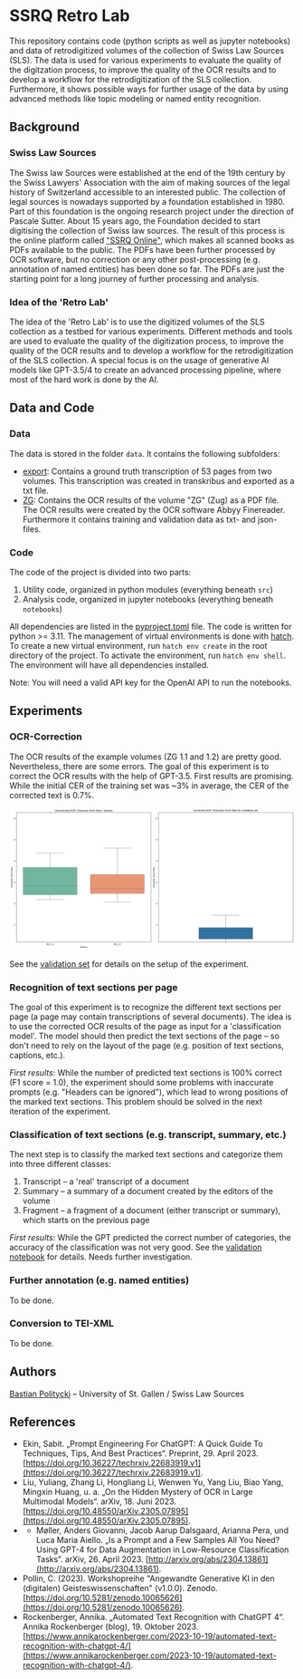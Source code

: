 # SSRQ Retro Lab

This repository contains code (python scripts as well as jupyter notebooks) and data of retrodigitized volumes of the collection of Swiss Law Sources (SLS). The data is used for various experiments to evaluate the quality of the digitzation process, to improve the quality of the OCR results and to develop a workflow for the retrodigitization of the SLS collection. Furthermore, it shows possible ways for further usage of the data by using advanced methods like topic modeling or named entity recognition.

## Background

### Swiss Law Sources

The Swiss law Sources were established at the end of the 19th century by the Swiss Lawyers' Association with the aim of making sources of the legal history of Switzerland accessible to an interested public. The collection of legal sources is nowadays supported by a foundation established in 1980. Part of this foundation is the ongoing research project under the direction of Pascale Sutter. About 15 years ago, the Foundation decided to start digitising the collection of Swiss law sources. The result of this process is the online platform called ["SSRQ Online"](https://www.ssrq-sds-fds.ch/online/cantons.html), which makes all scanned books as PDFs available to the public. The PDFs have been further processed by OCR software, but no correction or any other post-processing (e.g. annotation of named entities) has been done so far. The PDFs are just the starting point for a long journey of further processing and analysis.

### Idea of the 'Retro Lab'

The idea of the 'Retro Lab' is to use the digitized volumes of the SLS collection as a testbed for various experiments. Different methods and tools are used to evaluate the quality of the digitization process, to improve the quality of the OCR results and to develop a workflow for the retrodigitization of the SLS collection. A special focus is on the usage of generative AI models like GPT-3.5/4 to create an advanced processing pipeline, where most of the hard work is done by the AI.

## Data and Code

### Data

The data is stored in the folder `data`. It contains the following subfolders:

- [export](./data/export): Contains a ground truth transcription of 53 pages from two volumes. This transcription was created in transkribus and exported as a txt file.
- [ZG](./data/ZG): Contains the OCR results of the volume "ZG" (Zug) as a PDF file. The OCR results were created by the OCR software Abbyy Finereader. Furthermore it contains training and validation data as txt- and json-files.

### Code

The code of the project is divided into two parts:

1. Utility code, organized in python modules (everything beneath `src`)
2. Analysis code, organized in jupyter notebooks (everything beneath `notebooks`)

All dependencies are listed in the [pyproject.toml](./pyproject.toml) file. The code is written for python >= 3.11. The management of virtual environments is done with [hatch](https://github.com/pypa/hatch). To create a new virtual environment, run `hatch env create` in the root directory of the project. To activate the environment, run `hatch env shell`. The environment will have all dependencies installed.

Note: You will need a valid API key for the OpenAI API to run the notebooks.

## Experiments

### OCR-Correction

The OCR results of the example volumes (ZG 1.1 and 1.2) are pretty good. Nevertheless, there are some errors. The goal of this experiment is to correct the OCR results with the help of GPT-3.5. First results are promising. While the initial CER of the training set was ~3% in average, the CER of the corrected text is 0.7%.

![CER of the training set](./static/openai_ocr_validation_v1.png)

See the [validation set](./data/ZG/openai_ocr_validation.jsonl) for details on the setup of the experiment.

### Recognition of text sections per page

The goal of this experiment is to recognize the different text sections per page (a page may contain transcriptions of several documents). The idea is to use the corrected OCR results of the page as input for a 'classification model'. The model should then predict the text sections of the page – so don't need to rely on the layout of the page (e.g. position of text sections, captions, etc.).

*First results*: While the number of predicted text sections is 100% correct (F1 score = 1.0), the experiment should some problems with inaccurate prompts (e.g. "Headers can be ignored"), which lead to wrong positions of the marked text sections. This problem should be solved in the next iteration of the experiment.

### Classification of text sections (e.g. transcript, summary, etc.)

The next step is to classify the marked text sections and categorize them into three different classes:

1. Transcript – a 'real' transcript of a document
2. Summary – a summary of a document created by the editors of the volume
3. Fragment – a fragment of a document (either transcript or summary), which starts on the previous page

*First results*: While the GPT predicted the correct number of categories, the accuracy of the classification was not very good. See the [validation notebook](./notebooks/validate_finetuned_openai_model.ipynb) for details. Needs further investigation.

### Further annotation (e.g. named entities)

To be done.

### Conversion to TEI-XML

To be done.

## Authors

[Bastian Politycki](https://github.com/Bpolitycki) – University of St. Gallen / Swiss Law Sources

## References

- Ekin, Sabit. „Prompt Engineering For ChatGPT: A Quick Guide To Techniques, Tips, And Best Practices“. Preprint, 29. April 2023. [https://doi.org/10.36227/techrxiv.22683919.v1](https://doi.org/10.36227/techrxiv.22683919.v1).
- Liu, Yuliang, Zhang Li, Hongliang Li, Wenwen Yu, Yang Liu, Biao Yang, Mingxin Huang, u. a. „On the Hidden Mystery of OCR in Large Multimodal Models“. arXiv, 18. Juni 2023. [https://doi.org/10.48550/arXiv.2305.07895](https://doi.org/10.48550/arXiv.2305.07895).
- - Møller, Anders Giovanni, Jacob Aarup Dalsgaard, Arianna Pera, und Luca Maria Aiello. „Is a Prompt and a Few Samples All You Need? Using GPT-4 for Data Augmentation in Low-Resource Classification Tasks“. arXiv, 26. April 2023. [http://arxiv.org/abs/2304.13861](http://arxiv.org/abs/2304.13861).
- Pollin, C. (2023). Workshopreihe "Angewandte Generative KI in den (digitalen) Geisteswissenschaften" (v1.0.0). Zenodo. [https://doi.org/10.5281/zenodo.10065626](https://doi.org/10.5281/zenodo.10065626).
- Rockenberger, Annika. „Automated Text Recognition with ChatGPT 4“. Annika Rockenberger (blog), 19. Oktober 2023. [https://www.annikarockenberger.com/2023-10-19/automated-text-recognition-with-chatgpt-4/](https://www.annikarockenberger.com/2023-10-19/automated-text-recognition-with-chatgpt-4/).
